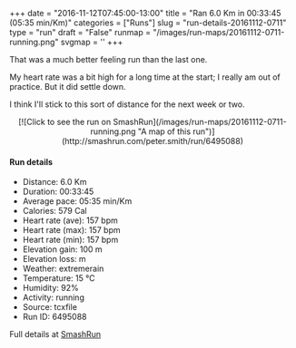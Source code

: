 +++
date = "2016-11-12T07:45:00-13:00"
title = "Ran 6.0 Km in 00:33:45 (05:35 min/Km)"
categories = ["Runs"]
slug = "run-details-20161112-0711"
type = "run"
draft = "False"
runmap = "/images/run-maps/20161112-0711-running.png"
svgmap = '<polyline points="93 47, 94 45, 96 43, 98 39, 99 37, 99 36, 100 33, 99 32, 94 32, 93 32, 92 31, 92 32, 90 31, 88 30, 84 31, 83 31, 81 31, 80 32, 79 32, 76 33, 74 34, 72 34, 71 34, 69 35, 68 35, 66 37, 64 39, 63 39, 63 39, 57 45, 54 47, 53 48, 51 48, 46 53, 44 54, 41 57, 37 60, 30 62, 27 63, 26 64, 15 67, 11 69, 8 69, 6 69, 1 66, 1 66, 0 63, 0 62, 1 62, 3 61, 13 55, 17 52, 19 50, 20 49, 31 43, 35 41, 39 38, 45 35, 47 34, 50 31, 57 34, 63 38, 64 38, 65 38, 66 37, 68 36, 68 36, 72 34, 74 34, 76 33, 76 33, 77 33, 80 32, 81 32, 81 32, 86 30, 86 30, 87 31, 88 32, 97 32, 97 32, 97 32, 98 32, 99 32, 100 34, 98 38, 97 42, 93 48">'
+++

That was a much better feeling run than the last one. 

My heart rate was a bit high for a long time at the start; I really am out of practice. But it did settle down. 

I think I'll stick to this sort of distance for the next week or two. 

<!--more-->

<center>
[![Click to see the run on SmashRun](/images/run-maps/20161112-0711-running.png "A map of this run")](http://smashrun.com/peter.smith/run/6495088)
</center>

#### Run details

* Distance: 6.0 Km
* Duration: 00:33:45
* Average pace: 05:35 min/Km
* Calories: 579 Cal
* Heart rate (ave): 157 bpm
* Heart rate (max): 157 bpm
* Heart rate (min): 157 bpm
* Elevation gain: 100 m
* Elevation loss:  m
* Weather: extremerain
* Temperature: 15 &deg;C
* Humidity: 92%
* Activity: running
* Source: tcxfile
* Run ID: 6495088

Full details at [SmashRun](http://smashrun.com/peter.smith/run/6495088)